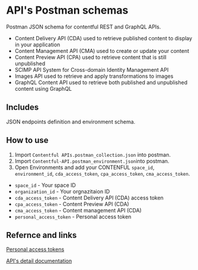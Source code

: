 # API's Postman schemas
Postman JSON schema for contentful REST and GraphQL APIs.

* Content Delivery API (CDA) used to retrieve published content to display in your application
* Content Management API (CMA) used to create or update your content
* Content Preview API (CPA) used to retrieve content that is still unpublished
* SCIMP API System for Cross-domain Identity Management API
* Images API used to retrieve and apply transformations to images
* GraphQL Content API used to retrieve both published and unpublished content using GraphQL

## Includes

JSON endpoints definition and environment schema.

## How to use
1. Import `Contentful APIs.postman_collection.json` into postman.
2. Import `Contentful-API.postman_environment.json`into postman.
3. Open Environments and add your CONTENFUL `space_id`, `environment_id`, `cda_access_token`, `cpa_access_token`, `cma_access_token`.

* `space_id` - Your space ID
* `organization_id` - Your orgnazitaion ID
* `cda_access_token` - Content Delivery API (CDA) access token
* `cpa_access_token` - Content Preview API (CDA)
* `cma_access_token` - Content management API (CDA)
* `personal_access_token` - Personal access token

## Refernce and links

[Personal access tokens](https://www.contentful.com/help/personal-access-tokens/)

[API's detail documentation](https://www.contentful.com/developers/docs/references/)
